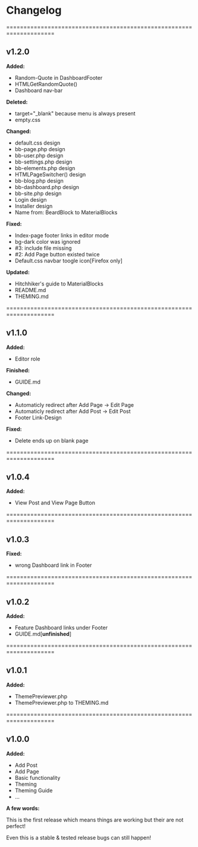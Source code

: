 # Changelog

====================================================================

## v1.2.0

**Added:**

* Random-Quote in DashboardFooter
* HTMLGetRandomQuote()
* Dashboard nav-bar

**Deleted:**

* target="_blank" because menu is always present
* empty.css

**Changed:**

* default.css design
* bb-page.php design
* bb-user.php design
* bb-settings.php design
* bb-elements.php design
* HTMLPageSwitcher() design
* bb-blog.php design
* bb-dashboard.php design
* bb-site.php design
* Login design
* Installer design
* Name from: BeardBlock to MaterialBlocks

**Fixed:**

* Index-page footer links in editor mode
* bg-dark color was ignored
* #3: include file missing
* #2: Add Page button existed twice
* Default.css navbar toogle icon[Firefox only]

**Updated:**

* Hitchhiker's guide to MaterialBlocks
* README.md
* THEMING.md

====================================================================

## v1.1.0

**Added:**

* Editor role

**Finished:**

* GUIDE.md

**Changed:**

* Automaticly redirect after Add Page -> Edit Page
* Automaticly redirect after Add Post -> Edit Post
* Footer Link-Design

**Fixed:**

* Delete ends up on blank page

====================================================================

## v1.0.4

**Added:**

* View Post and View Page Button

====================================================================

## v1.0.3

**Fixed:**

* wrong Dashboard link in Footer

====================================================================

## v1.0.2

**Added:**

* Feature Dashboard links under Footer
* GUIDE.md[**unfinished**]

====================================================================

## v1.0.1

**Added:**

* ThemePreviewer.php
* ThemePreviewer.php to THEMING.md 

====================================================================

## v1.0.0

**Added:**

* Add Post
* Add Page
* Basic functionality
* Theming
* Theming Guide
* ...

**A few words:**

This is the first release which means things are working but their are not perfect!

Even this is a stable & tested release bugs can still happen!
